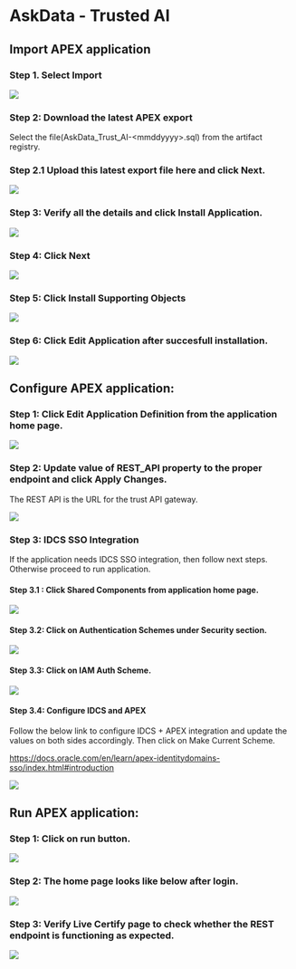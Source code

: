 # AskData - Trusted AI

## Import APEX application

### Step 1. Select Import
![](./apex/media/image1.png)


### Step 2: Download the latest APEX export

Select the file(AskData_Trust_AI-\<mmddyyyy\>.sql) from the artifact registry.

### Step 2.1 Upload this latest export file here and click Next.

![](./apex/media/image2.png)

### Step 3: Verify all the details and click Install Application.

![](./apex/media/image3.png)

### Step 4: Click Next

![](./apex/media/image4.png)

### Step 5: Click Install Supporting Objects

![](./apex/media/image5.png)


### Step 6: Click Edit Application after succesfull installation.

![](./apex/media/image6.png)


## Configure APEX application:

### Step 1: Click Edit Application Definition from the application home page.

![](./apex/media/image7.png)


### Step 2: Update value of REST_API property to the proper endpoint and click Apply Changes.
The REST API is the URL for the trust API gateway.

![](./apex/media/update-rest.png)

### Step 3: IDCS SSO Integration

If the application needs IDCS SSO integration, then follow next steps. Otherwise proceed to run application.

#### Step 3.1 : Click Shared Components from application home page.

![](./apex/media/image9.png)

#### Step 3.2: Click on Authentication Schemes under Security section.

![](./apex/media/image10.png)


#### Step 3.3: Click on IAM Auth Scheme.

![](./apex/media/image11.png)


#### Step 3.4: Configure IDCS and APEX

Follow the below link to configure IDCS + APEX integration and
update the values on both sides accordingly. Then click on Make Current Scheme.

<https://docs.oracle.com/en/learn/apex-identitydomains-sso/index.html#introduction>

![](./apex/media/config-idcs.png)


## Run APEX application:

### Step 1: Click on run button.

![](./apex/media/image13.png)

### Step 2: The home page looks like below after login.

![](./apex/media/image14.png)


### Step 3: Verify Live Certify page to check whether the REST endpoint is functioning as expected.

![](./apex/media/image15.png)